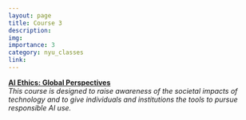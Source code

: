 ```yaml
---
layout: page
title: Course 3
description: 
img: 
importance: 3
category: nyu_classes
link: 
---
```


[**AI Ethics: Global Perspectives**](https://aiethicscourse.org/)  
*This course is designed to raise awareness of the societal impacts of technology and to give individuals and institutions the tools to pursue responsible AI use.*   